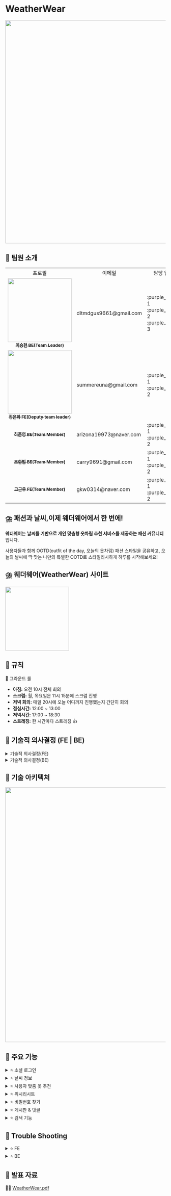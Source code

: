 # WeatherWear
<img src="https://file.notion.so/f/f/83c75a39-3aba-4ba4-a792-7aefe4b07895/8d75ca45-6c1b-438b-aeb1-d7ee14b6a3a0/1.jpg?table=block&id=bf1f7ee6-9206-4982-b7bf-60211dc05a98&spaceId=83c75a39-3aba-4ba4-a792-7aefe4b07895&expirationTimestamp=1723881600000&signature=Ij18XWOmws8w_h_mYDgxVgdk-mViF7Kz7sjuMYWTXow&downloadName=1.jpg" width="700px;" alt=""/>


## 🌈 팀원 소개
<table>

  <tbody>
    	<tr>
		  <td align="center">프로필</td>
	          <td align="center">이메일</td>
		<td align="center">담당 업무</td>
		  <td align="center" colspan="2">개발 기간</td>
	 </tr>	 
    <tr>
      <td align="center">
	      <a href="https://github.com/seunghyeonlee9661" target="_blank">
	      <img src="" width="200px;" alt=""/>
	      <br />
	      <sub><b>이승현 BE(Team Leader)</b></sub>
	      </a>
	      <br />
       	      </td>
        <td align="left">
	   dltmdgus9661@gmail.com
     	    </td>
      <td align="left">
	    :purple_heart: 1 <br />
	    :purple_heart: 2 <br />
	    :purple_heart: 3 <br />
     	    </td>
      <td align="center" rowspan="10">
	    2024.07.19 ~ 2023.08.16 (약 4주)
      </td>
   <tr/>
   <tr>
      <td align="center">
	      <a href="https://github.com/summereuna" target="_blank">
	      <img src="" width="200px;" alt=""/>
	      <br />
	      <sub><b>정은화 FE(Deputy team leader)</b></sub>
	      </a>
	      <br />
       	      </td>
	   <td align="left">
	   summereuna@gmail.com
     	    </td>
      <td align="left">
	    :purple_heart: 1 <br />
	    :purple_heart: 2 <br />
     	    </td>
   <tr/>
   <tr>
      <td align="center">
	      <a href="https://github.com/HaJunyoung" target="_blank">
	      <img src="" alt=""/>
	      <br />
	      <sub><b>하준영 BE(Team Member)</b></sub>
	      </a>
	      <br />
       	      </td>
      <td align="left">
	   arizona19973@naver.com
     	    </td>
      <td align="left">
	    :purple_heart: 1 <br />
	    :purple_heart: 2 <br />
     	    </td>
   <tr/>
   <tr>
      <td align="center">
	      <a href="https://github.com/HanBeom98" target="_blank">
	      <img src="" alt=""/>
	      <br />
	      <sub><b>조한범 BE(Team Member)</b></sub>
	      </a>
	      <br />
       	      </td>
      <td align="left">
	   carry9691@gmail.com
     	    </td>
      <td align="left">
	    :purple_heart: 1 <br />
	    :purple_heart: 2 <br />
     	    </td>
   <tr/>
   <tr>
      <td align="center">
	      <a href="https://github.com/GoGeunWoo" target="_blank">
	      <img src="" alt=""/>
	      <br />
	      <sub><b>고근우 FE(Team Member)</b></sub>
	      </a>
	      <br />
       	      </td>
      <td align="left">
	   gkw0314@naver.com
     	    </td>
      <td align="left">
	    :purple_heart: 1 <br />
	    :purple_heart: 2 <br />
     	    </td>
   <tr/>
  </tbody>
</table>


## ⛈️ **패션과 날씨,이제** 웨더웨어**에서 한 번에!**

**웨더웨어**는 **날씨를 기반으로 개인 맞춤형 옷차림 추천 서비스를 제공하는 패션 커뮤니티**입니다.

사용자들과 함께 OOTD(outfit of the day, 오늘의 옷차림) 패션 스타일을 공유하고,
오늘의 날씨에 딱 맞는 나만의 특별한 OOTD로 스타일리시하게 하루를 시작해보세요!

## ⛈️ 웨더웨어(WeatherWear) 사이트
<a href="https://weatherwearclothing.com/" target="_blank"> <img src="https://file.notion.so/f/f/83c75a39-3aba-4ba4-a792-7aefe4b07895/f004baeb-f3cb-456a-b7e7-b17736573ab0/wwlogo.jpg?table=block&id=725a4242-7f98-40bc-8758-c8dc7873a92b&spaceId=83c75a39-3aba-4ba4-a792-7aefe4b07895&expirationTimestamp=1723881600000&signature=fzUQ9DqK6YAzz7TLl0GWz_HcRFDQkFQKDNBpOE1Ukl4&downloadName=wwlogo.jpg" align="center" width="200px;" alt=""/> </a>

## 💚 규칙
📢 그라운드 룰
	<ul>
	  <li><strong>아침:</strong> 오전 10시 전체 회의</li>
	  <li><strong>스크럼:</strong> 월, 목요일은 11시 15분에 스크럼 진행</li>
	  <li><strong>저녁 회의:</strong> 매일 20시에 오늘 어디까지 진행했는지 간단히 회의</li>
	  <li><strong>점심시간:</strong> 12:00 ~ 13:00</li>
	  <li><strong>저녁시간:</strong> 17:00 ~ 18:30</li>
	  <li><strong>스트레칭:</strong> 한 시간마다 스트레칭 👍</li>
	</ul>


## 💚 기술적 의사결정 (FE | BE)
<details>
  <summary>기술적 의사결정(FE)</summary>
<ul>
  <li><strong>Vite</strong>
    <ul>
      <li>개발 효율성과 속도를 위해 Vite를 선택했습니다. 이는 CRA보다 빌드 속도와 서버 시작 시간이 훨씬 빠릅니다.</li>
    </ul>
  </li>
  <li><strong>TypeScript</strong>
    <ul>
      <li>협업의 필요성으로 인해 동적 타입을 제공하는 JavaScript 대신 정적 타입을 제공하는 TypeScript를 사용했습니다. TypeScript는 코드 오류를 빠르게 잡고 데이터 구조를 명확하게 정의할 수 있어, 가독성과 유지보수성을 높일 수 있습니다.</li>
    </ul>
  </li>
  <li><strong>TanStack Query</strong>
    <ul>
      <li>TanStack Query는 데이터 패칭, 캐싱, 서버 상태 관리를 효율적으로 관리할 수 있어 선택했습니다. 비동기 데이터 관리를 효과적으로 해결할 수 있었기 때문에, 전역 상태 관리를 위한 Redux나 Zustand 같은 라이브러리를 추가할 필요가 없었습니다. 또한, 전역적으로 관리해야 하는 모달 등은 추가 라이브러리 없이 React Portal과 커스텀 훅을 사용하여 처리했습니다.</li>
    </ul>
  </li>
  <li><strong>Axios</strong>
    <ul>
      <li>Fetch API보다 다양한 기능을 제공하고, 복잡한 HTTP 요청을 보다 쉽게 처리할 수 있어 Axios를 사용했습니다.</li>
    </ul>
  </li>
  <li><strong>Styled-components</strong>
    <ul>
      <li>스타일링은 유지보수성과 가독성 문제로 Tailwind CSS 대신 Styled-components를 선택했습니다. 이 라이브러리를 통해 컴포넌트 기반으로 CSS를 작성할 수 있으며, 고유한 클래스 이름 생성으로 CSS 충돌을 방지하고 재사용성을 높일 수 있습니다. 또한, theme 설정이 가능하다는 장점이 있습니다.</li>
    </ul>
  </li>
  <li><strong>React Router</strong>
    <ul>
      <li>React 환경에서 라우팅과 페이지 설계를 간편하게 처리할 수 있는 React Router를 사용했습니다. 이 라이브러리는 SPA(Single Page Application)에서 페이지 간 네비게이션을 쉽게 관리할 수 있으며, Layout, Outlet 등의 기능을 제공합니다.</li>
    </ul>
  </li>
  <li><strong>Vercel</strong>
    <ul>
      <li>배포는 빠르고 간편하며, 자동화된 CI/CD를 제공하는 Vercel을 사용하여 개발과 운영 효율성을 높였습니다.</li>
    </ul>
  </li>
  <li><strong>Yarn</strong>
    <ul>
      <li>패키지 관리는 npm 대신 속도와 안정성 측면에서 뛰어난 Yarn을 선택했습니다.</li>
    </ul>
  </li>
</ul>


</details>
<details>
  <summary>기술적 의사결정(BE)  </summary>
<ul>
  <li><strong>Redis</strong>
    <ul>
      <li>Redis는 캐시 역할을 하는 데이터베이스로 높은 성능과 빠른 읽기/쓰기를 지원합니다. 이를 활용하여 반복적인 데이터 조회를 빠르게 수행하여 성능 최적화에 기여합니다.</li>
    </ul>
  </li>
  <li><strong>Github Actions</strong>
    <ul>
      <li>Github Actions는 CI/CD 파이프라인을 자동화하는 도구입니다. 소프트웨어 개발에서 일관성을 유지하고, 코드 변경을 빠르게 검토할 수 있도록 자동 배포 작업을 수행합니다.</li>
    </ul>
  </li>
  <li><strong>Swagger</strong>
    <ul>
      <li>Swagger는 API의 문서화 및 설계를 지원하는 도구입니다. API 명세를 UI 형식으로 빠르게 작성하여 개발 과정에서 상호간의 명확한 이해를 돕습니다. 이를 통해 API 설계의 일관성을 보장하고 커뮤니케이션을 개선할 수 있습니다.</li>
    </ul>
  </li>
  <li><strong>JMeter</strong>
    <ul>
      <li>JMeter는 성능 테스트 및 부하 테스트를 수행하는 오픈소스 도구입니다. 대규모 사용자에 대한 테스트를 진행하고 트래픽을 시뮬레이션하는데 유용하며, 다양한 결과와 처리량, 응답 시간 등을 분석할 수 있습니다.</li>
    </ul>
  </li>
  <li><strong>Oauth</strong>
    <ul>
      <li>로그인 및 회원 가입의 경우, 카카오 계정의 자원을 사용할 수 있도록 Oauth를 활용했습니다. 이를 통해 제3자 애플리케이션에 접근하여 사용자 정보를 받아와 처리할 수 있습니다.</li>
    </ul>
  </li>
  <li><strong>Scrimage</strong>
    <ul>
      <li>크기가 크고 용량이 많은 이미지를 사용하는 앱의 특성을 유지하면서, 이미지를 효율적으로 저장하기 위해 WEBP로 이미지 변환을 수행했습니다.</li>
    </ul>
  </li>
  <li><strong>Amazon S3</strong>
    <ul>
      <li>트래픽 증가에 따른 장비 증설을 Amazon S3가 대행합니다. 또한, 파일에 대한 접근 권한을 지정하여 서비스를 호스팅 용도로 사용하는 것을 방지합니다.</li>
    </ul>
  </li>
  <li><strong>ELB / Auto Scaling</strong>
    <ul>
      <li>CPU, 메모리, 디스크, 네트워크 트래픽 등 시스템 자원을 모니터링하며 서버 사이즈를 자동으로 조절하는 서비스입니다. Cloud Computing의 장점인 ‘필요에 맞는 빠른 서비스 확장 및 축소’ 기능을 활용했습니다.</li>
    </ul>
  </li>
</ul>

</details>

## 💚 기술 아키텍처
<img src="https://file.notion.so/f/f/83c75a39-3aba-4ba4-a792-7aefe4b07895/b5b1d229-6c50-42bf-86cb-b8383c3ab6c0/image.png?table=block&id=ba04be01-f5a2-46f9-ad38-7f3c09b7f4d4&spaceId=83c75a39-3aba-4ba4-a792-7aefe4b07895&expirationTimestamp=1723874400000&signature=Upc2ig3DPDg5VIeCstwjaNZ2MynIhh6n0BZqRX4fJ8o&downloadName=image.png" width="800px;" alt=""/>


## 💚 주요 기능
<details>
  <summary>⭐ 소셜 로그인</summary>
	<div>
	👉 회원가입 시, 발생되는 불편함을 해소하기 위해 소셜 로그인 기능을 이용할 수 있습니다.
	</div>
	<img src="https://github.com/user-attachments/assets/89291d65-25a5-44a7-8a7f-6a9733a9148d" alt="소셜 로그인 GIF">
</details>

<details>
  <summary>⭐ 날씨 정보</summary>
	<div>    
	👉 사용자 위치 기반으로 날씨 정보를 얻을 수 있습니다. 카카오 맵을 통해 원하는 지역을 선택하거나 검색하면 그 지역의 날씨 정보도 얻을 수 있습니다. 
    	날씨 정보를 바탕으로 오늘의 날씨를 브리핑하고, 기온에 맞는 옷을 추천해주는 기능이 있습니다.
	</div>
	<img width="1421" alt="스크린샷 2024-08-14 오전 10 44 04" src="https://github.com/user-attachments/assets/de73ebae-f857-41e0-8f87-1dc9c5d7c20f">
</details>
    
<details>
  <summary>⭐ 사용자 맞춤 옷 추천</summary>
	<div>    
    	👉 외출하기 전, “오늘 같은 날씨에는 무슨 옷을 입을까”에 대한 고민을 해결하기 위해 오늘의 날씨 데이터, 내 옷장에 등록된 옷, 비슷한 날씨에 내가 입었던 옷차림, 다른 사용자의 옷차림 데이터를 기반으로 나만의 맞춤 옷차림을 추천합니다.
	</div>
	<img width="1421" alt="스크린샷 2024-08-14 오전 10 44 04" src="https://github.com/user-attachments/assets/f04d4ea1-91b4-4848-ba7e-dc0ba4196295">
</details>

<details>
  <summary>⭐ 위시리시트</summary>
	<div>    
    	👉 네이버 쇼핑 API를 기반으로 현재 날씨에 맞는 옷을 사용자에게 추천합니다. 마음에 드는 아이템은 하트를 눌러 위시리스트에 저장할 수 있습니다. 위시리스트는 사용자가 담은 아이템을 편리하게 쇼핑할 수 있도록 옷에 대한 정보와 구매 링크를 제공합니다.
	</div>
	<img width="1421" alt="스크린샷 2024-08-14 오전 10 44 04" src="https://github.com/user-attachments/assets/54f186fe-19d0-442a-b790-3b09a5f0a14a">
</details>

<details>
  <summary>⭐ 비밀번호 찾기</summary>
	<div>    
    	    👉 사용자가 비밀번호를 잊어버린 경우, 문자를 통해서 비밀번호를 찾을 수 있습니다.
	</div>
</details>    

<details>
  <summary>⭐ 게시판 & 댓글</summary>
	<div>    
    	👉 사용자는 OOTD(outfit of the day, 오늘의 옷 차림)를 등록하여 다른 사용자와 공유할 수 있습니다. 게시물에 대한 의견을 자유롭게 댓글로 작성할 수 있습니다.
	</div>
	<img width="1421" alt="스크린샷 2024-08-14 오전 10 44 04" src="https://github.com/user-attachments/assets/e4f838bc-d6b6-4755-a1ad-f9a9abff0df8">
	<img width="1421" alt="스크린샷 2024-08-14 오전 10 44 04" src="https://github.com/user-attachments/assets/f88f1c00-8783-4d79-9541-a1733533dee0">
</details>

<details>
  <summary>⭐ 검색 기능</summary>
	<div>    
    	    👉 사용자가 원하는 정보를 쉽게 찾고 검색 경험을 더욱 만족스럽게 느낄 수 있도록
    각 페이지에 맞는 키워드로 검색, 날씨 아이콘으로 검색, 옷 종류-컬러로 검색하는 기능을 제공합니다.
	</div>
	<img width="1421" alt="스크린샷 2024-08-14 오전 10 44 04" src="https://github.com/user-attachments/assets/3716661e-d560-4a82-88cd-2cd0f18c1756">
	<img width="1421" alt="스크린샷 2024-08-14 오전 10 44 04" src="https://github.com/user-attachments/assets/11f219e2-9eca-49f9-aeed-72a82e001104">
	<img width="1421" alt="스크린샷 2024-08-14 오전 10 44 04" src="https://github.com/user-attachments/assets/139cbd36-b5b5-484b-b40d-4b8ff52cb373">
</details>

## 💚 Trouble Shooting
<details>
  <summary>⭐ FE </summary>

  - **메인 페이지 진입 시 무한 렌더링 발생**
    
    <aside>
    💡 `문제점` : 메인 페이지 진입시 무한 렌더링이 발생하여 브라우저가 심하게 버벅이는 현상이 있었음
 메인 페이지에서 추천 api의 응답 데이터는 모두 배열로,  각 추천 섹션 컴포넌트의 props로 전달되고 있는 상황이었음
조건에 일치하는 요소는 다 배열에 넣어져 응답 값으로 오고 있기 때문에 각 섹션별로 화면에 렌더링해야할 number값 으로 랜덤 요소가 뽑힐 때 까지 while문과 set을 사용하여 필요한 인덱스 만큼 랜덤 배열을 새로 생성하는 작업을 했었음
    
    `원인` : 하지만 사용자 위치 기반 날씨 정보에 따라 추천 api에 전달되는 코드 값이 달라지기 때문에 어떤 때는 배열 안에 든 요소가 많고 어떤 때는 빈 배열이거나 한 두개의 요소만 배열에 들어 있는 것을 확인함

기존에 설정해 둔 값 보다 적은 빈 배열, 또는 index 수가 부족한 배열이 응답 데이터로 왔기 때문에 기작성한 while문을 사용할 경우 무한 렌더링이 발생할 수 밖에 없었음
    
    `해결방법` : 각 추천 섹션별 조건문 처리 및 slice함수를 사용하여 필요한 만큼의 인덱스만 잘라서 사용하도록 수정하여 해결함

이 문제를 해결하며 배열의 특징과 각 메서드의 사용법을 보다 자세히 알게되었음
    
    </aside>
	
</details>
<details>
  <summary>⭐ BE </summary>
	
- **로그인 이후에도 401 오류 발생**
    
    <aside>
    💡 `문제점` : 로그인을 한 이후에도 특정한 오류 상황을 만나면 401에러가 나타나는 현상을 발견함. 모든 에러가 `AuthenticationEntryPoint` 로 이어지게 되면서 올바른 오류를 확인하지 못하는 문제점이 발생
    
    `원인` : `GlobalExceptionHandler`를 설정하고 전역 예외 처리를 진행했지만 여기에 해당하지 않는 오류의 경우 `AuthenticationEntryPoint` 에서 로그가 나타나는 것을 확인함
    
    `해결방법` : `GlobalExceptionHandler` 에 예외로 설정하지 않은 오류 상황에 대해 오류 메시지를 반환하도록 처리하여 개발 과정에 오류를 빠르게 확인할 수 있도록 수정
    
    </aside>
    
- **이미지 이름의 보안 처리**
    
    <aside>
    💡 `문제점` : 게시물 ID만으로 비공개 게시물도 이미지에 접근할 수 있는 문제 발생
    
     유추 가능한 정보가 이미지와 같은 파일 정보에 포함될 경우, 비공개의 의미가 없어져 보안 취약점이 드러남
    
    `원인` : 이미지 url의 중복을 제거하기 위해서 게시물 ID를 사용했기 때문
    
    `해결방법` : 이미지 이름에 **UUID**를 적용해 난수화하고, 이미지 업로드 전에 동일한 이름의 이미지 ID를 확인해 중복이 이러나지 않도록 조치
    
    </aside>
    
- **네이버 API 고갈 현상**
    
    <aside>
    💡 `문제점` : 네이버 쇼핑 API의 일 사용량 25000회를 모두 사용해 이후 요청을 할 수 없는 문제가 발생함.
    
    `원인` : 네이버 쇼핑 API는 사용자 당 한 번 페이지를 호출할 때마다 5회씩(성별과 옷 타입 조합) 호출하며 페이지에 많이 접근할 경우 API가 빠르게 고갈되고 API 응답에 많은 시간이 걸림을 확인
    
    `해결방법` : 네이버 쇼핑 API의 쿼리는 일정한 조합의 형태이기 때문에 API 결과가 사용자별로 일정할 수 있다고 판단, 결과를 Redis에 저장하되 1시간 후 새롭게 갱신될 수 있도록 설정하여 호출 횟수를 줄이고 빠르게 결과를 반환할 수 있도록 개선함
    
    </aside>
    
- **CORS 관련 접근 문제**
    
    <aside>
    💡 `문제점` : 프론트에서 백엔드로 요청시 CORS 오류가 나타나는 문제
    
    `원인` : CORS는 오류의 원인은 HTTPS 환경에서 HTTP 요청을 보내려 했기 때문에 규약 위반으로 오류가 나타남. 확인 결과 HTTPS인 프론트의 환경에서 HTTP 요청을 보내는게 확인됨
    
    `해결방법` : 백엔드에서 HTTPS를 처리할 수 있도록 로드밸런서에 SSL 인증서를 설치하였고, Nginx를 통해 해당 응답을 EC2에서 받을 수 있도록 조치하여 프론트엔드에서 HTTPS 요청을 보내도 서버에 정상적으로 도착할 수 있도록 설정
    
    </aside>
    
- **form-data 처리**
    
    <aside>
    💡 `문제점` : 데이터 전송 시 Long 타입으로 입력 받으니 문제가 발생함을 확인
    
    `해결방법` : String으로 값을 전달받아 형변환을 통해 문제를 처리함
    </aside>
<img width="1421" alt="스크린샷 2024-08-14 오전 10 44 04" src="https://file.notion.so/f/f/83c75a39-3aba-4ba4-a792-7aefe4b07895/b921b122-388d-422e-8fb5-17891554b63a/image.png?table=block&id=d0fafc7e-bce6-4ee2-9964-f247aab89111&spaceId=83c75a39-3aba-4ba4-a792-7aefe4b07895&expirationTimestamp=1723881600000&signature=cU-4N8e_0yhfk1uOwhrbyEz0joV9vNJaAk-IYTCHu8Y&downloadName=image.png">

<img width="1421" alt="스크린샷 2024-08-14 오전 10 44 04" src="https://file.notion.so/f/f/83c75a39-3aba-4ba4-a792-7aefe4b07895/e2f975a1-bbd9-4282-92b4-915b5f0cc735/image.png?table=block&id=a68dc6e7-8151-4b2e-a6d6-e7f1d5d918e2&spaceId=83c75a39-3aba-4ba4-a792-7aefe4b07895&expirationTimestamp=1723881600000&signature=ot0HVKdo7NledCGCQ_6iTEc4D6yPel_YiMCIqutd_us&downloadName=image.png">

    
- **추천 아이템 소요시간 문제**
    
    <aside>
    💡 `문제점` : 추천 아이템을 데이터베이스에서 선정하면서 너무 많은 시간이 소요되는 것을 확인함
    
    `원인` : 아이템 선정의 과정에 중복 제거를 하면서 XOR 연산이 반복적으로 수행되고 전체 아이템 수가 증가하면서 연산 횟수가 급격히 많아짐
    
    `해결방법` : 아이템 선정 방식을 점수제로 변경함. 아이템의 좋아요, 댓글 수, 조회 수를 적절하게 조합해 점수를 만들고 상위 9개를 선정하는 방식을 채택하여 소요 시간을 단축함
    
    </aside>
    
- **net::ERR_CERT_COMMON_NAME_INVALID**
    
    <aside>
    💡 `문제점` : 프론트에서 모든 요청이 net::ERR_CERT_COMMON_NAME_INVALID로 나타나며 요청이 올바르게 서버로 전달되지 않는 문제 발생
    
    `원인` : 프로젝트의 도메인 설계 문제를 확인함. 하나의 도메인 주소에 프론트 엔드와 백엔드 모두 사용하면서 도메인을 로드밸런서와 연결하는데 사용함. 때문에 인증서 CN과 경로 설정 등 다양한 부분에 문제가 발생하여 오류를 반환되는 것이 확이됨. 로드밸런서가 적절하게 연결이 되지 않으며 DNS가 그대로 노출되어 사용되었으며 로드밸런서 내에서도 요청이 올바르게 EC2에 전달되지 않는 등의 문제도 확인함.
    
    `해결방법` : 도메인을 두 개 설정하고 하나의 도메인을 백엔드 API를 처리할 수 있도록 처음부터 하나씩 다시 설계함. 도메인을 로드밸런서의 입구로 사용하도록 만들어서 DNS가 노출되지 않도록 만들고 로드밸런서의 요청을 EC2에서 처리할 수 있도록 Nginx 설정을 추가함.
    
    </aside>
</details>

## 💚 발표 자료
📕📗 [WeatherWear.pdf](https://github.com/user-attachments/files/16633816/WeatherWear.4.pdf)
